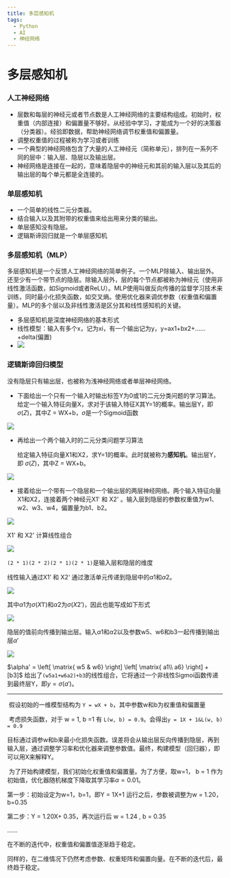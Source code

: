 ```yaml
---
title: 多层感知机
tags:
  - Python
  - AI
  - 神经网络
---
```


# 多层感知机

### 人工神经网络

- 层数和每层的神经元或者节点数是人工神经网络的主要结构组成。初始时，权重值（内部连接）和偏置量不够好。从经验中学习，才能成为一个好的决策器（分类器）。经验即数据，帮助神经网络调节权重值和偏置量。
- 调整权重值的过程被称为学习或者训练
- 一个典型的神经网络包含了大量的人工神经元（简称单元），排列在一系列不同的层中：输入层、隐层以及输出层。
- 神经网络是连接在一起的，意味着隐层中的神经元和其前的输入层以及其后的输出层的每个单元都是全连接的。

### 单层感知机

- 一个简单的线性二元分类器。
- 结合输入以及其附带的权重值来给出用来分类的输出。
- 单层感知没有隐层。
- 逻辑斯谛回归就是一个单层感知机

### 多层感知机（MLP）

多层感知机是一个反馈人工神经网络的简单例子。一个MLP除输入、输出层外。还至少有一个带节点的隐层。除输入层外，层的每个节点都被称为神经元（使用非线性激活函数，如Sigmoid或者ReLU）。MLP使用叫做反向传播的监督学习技术来训练，同时最小化损失函数，如交叉熵。使用优化器来调优参数（权重值和偏置量）。MLP的多个层以及非线性激活是区分其和线性感知机的关键。

- 多层感知机是深度神经网络的基本形式
- 线性模型：输入有多个x，记为xi，有一个输出记为y，y=ax1+bx2+……+delta(偏置)
- ![](\JODE-HRK.github.io\assets\image\线性模型示例.jpg)

### 逻辑斯谛回归模型

没有隐层只有输出层，也被称为浅神经网络或者单层神经网络。

- 下面给出一个只有一个输入时输出标签Y为0或1的二元分类问题的学习算法。给定一个输入特征向量X，求对于该输入特征X其Y=1的概率。输出层Y，即 $\sigma(Z)$，其中Z = WX+b，$\sigma$是一个Sigmoid函数

![](\JODE-HRK.github.io\assets\image\一个输入X和一个输出Y.jpg)

- 再给出一个两个输入时的二元分类问题学习算法

  给定输入特征向量X1和X2，求Y=1的概率。此时就被称为**感知机**。输出层Y，即 $\sigma(Z)$，其中Z = WX+b。

![](\JODE-HRK.github.io\assets\image\两个输入一个输出.jpg)

- 接着给出一个带有一个隐层和一个输出层的两层神经网络。两个输入特征向量X1和X2，连接着两个神经元X1' 和 X2' 。输入层到隐层的参数权重值为w1、w2、w3、w4，偏置量为b1、b2。

![](\JODE-HRK.github.io\assets\image\两层神经网络.jpg)

X1' 和 X2' 计算线性组合

![](\JODE-HRK.github.io\assets\image\两层神经网络的计算线性组合.jpg)

`(2 * 1)(2 * 2)(2 * 1)(2 * 1)`是输入层和隐层的维度

线性输入通过X1’ 和 X2‘ 通过激活单元传递到隐层中的$\alpha1$和$\alpha2$。

![](\JODE-HRK.github.io\assets\image\神经网络中的计算.jpg)

其中$\alpha1$为$\sigma(X1')$和$\alpha2$为$\sigma(X2')$，因此也能写成如下形式

![](\JODE-HRK.github.io\assets\image\如下形式.jpg)

隐层的值前向传播到输出层。输入$\alpha1$和$\alpha2$以及参数w5、w6和b3一起传播到输出层$\alpha'$

![](\JODE-HRK.github.io\assets\image\前向传播.jpg)

$\alpha' = \left[ \matrix{  w5 & w6} \right] \left[ \matrix{  a1\\ a6} \right] + [b3]$  给出了`(w5a1+w6a2)+b3`的线性组合，它将通过一个非线性Sigmoi函数传递到最终层Y，即$y = \sigma(a')$。

***

​	假设初始的一维模型结构为 `Y = wX + b`，其中参数w和b为权重值和偏置量

​	考虑损失函数，对于 w = 1, b =1 有 `L(w, b) = 0.9`。会得出`y = 1X + 1&L(w, b) = 0.9`

​	目标通过调参w和b来最小化损失函数。误差将会从输出层反向传播到隐层，再到输入层，通过调整学习率和优化器来调整参数值。最终，构建模型（回归器），即可以用X来解释Y。

​	为了开始构建模型，我们初始化权重值和偏置量。为了方便，取w=1， b = 1 作为初始值，优化器随机梯度下降取其学习率$\alpha = 0.01$。

第一步：初始设定为w=1，b=1，即Y = 1X+1	运行之后，参数被调整为w = 1.20，b=0.35

第二步：Y = 1.20X+ 0.35，再次运行后 w = 1.24 , b = 0.35

……

在不断的迭代中，权重值和偏置值逐渐趋于稳定。

同样的，在二维情况下仍然考虑参数、权重矩阵和偏置向量。在不断的迭代后，最终趋于稳定。